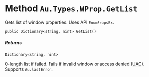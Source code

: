 # Method `Au.Types.WProp.GetList`

Gets list of window properties. Uses API `EnumPropsEx`.

```
public Dictionary<string, nint> GetList()
```

##### Returns

`Dictionary<string, nint>`

0-length list if failed. Fails if invalid window or access denied ([UAC](../articles/UAC.html)). Supports `Au.lastError`.